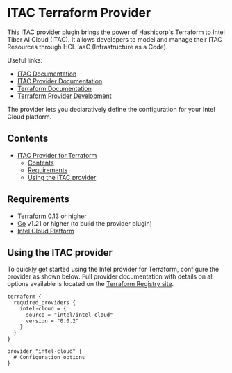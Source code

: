 # ITAC Terraform Provider 

This ITAC provider plugin brings the power of Hashicorp's Terraform to Intel Tiber AI Cloud (ITAC). It allows developers to model and manage their ITAC Resources through HCL IaaC (Infrastructure as a Code).

Useful links:
- [ITAC Documentation](https://docs.intel.com)
- [ITAC Provider Documentation](https://registry.terraform.io/providers/intel/intel-cloud/latest/docs)
- [Terraform Documentation](https://www.terraform.io/docs/language/index.html)
- [Terraform Provider Development](DEVELOPMENT.md)

The provider lets you declaratively define the configuration for your Intel Cloud platform.


## Contents

- [ITAC Provider for Terraform](#Intel-provider-for-terraform)
  - [Contents](#contents)
  - [Requirements](#requirements)
  - [Using the ITAC provider](#using-the-itac-provider)


## Requirements

-	[Terraform](https://www.terraform.io/downloads.html) 0.13 or higher
-	[Go](https://golang.org/doc/install) v1.21 or higher (to build the provider plugin)
- [Intel Cloud Platform](https://ai.cloud.intel.com/)

## Using the ITAC provider

To quickly get started using the Intel provider for Terraform, configure the provider as shown below. Full provider documentation with details on all options available is located on the [Terraform Registry site](https://registry.terraform.io/providers/intel/intel-cloud/latest/docs).

```hcl
terraform {
  required_providers {
    intel-cloud = {
      source = "intel/intel-cloud"
      version = "0.0.2"
    }
  }
}

provider "intel-cloud" {
  # Configuration options
}
